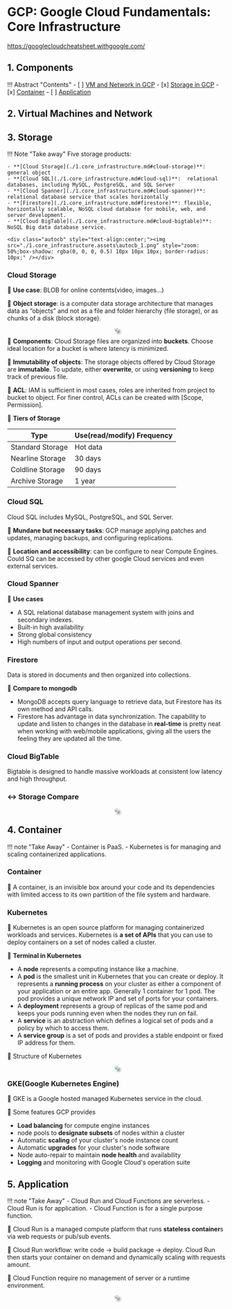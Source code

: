 # GCP: Google Cloud Fundamentals: Core Infrastructure

<https://googlecloudcheatsheet.withgoogle.com/>

## 1. Components

!!! Abstract "Contents"
    - [ ] [VM and Network in GCP](./1.core_infrastructure.md/#2-virtual-machines-and-network)
    - [x] [Storage in GCP](./1.core_infrastructure.md#3-storage)
    - [x] [Container](./1.core_infrastructure.md#4-container)
    - [ ] [Application](./1.core_infrastructure.md#5-application)

## 2. Virtual Machines and Network

## 3. Storage

!!! Note "Take away"
    Five storage products:

    - **[Cloud Storage](./1.core_infrastructure.md#cloud-storage)**: general object
    - **[Cloud SQL](./1.core_infrastructure.md#cloud-sql)**:  relational databases, including MySQL, PostgreSQL, and SQL Server
    - **[Cloud Spanner](./1.core_infrastructure.md#cloud-spanner)**: relational database service that scales horizontally
    - **[Firestore](./1.core_infrastructure.md#firestore)**: flexible, horizontally scalable, NoSQL cloud database for mobile, web, and server development. 
    - **[Cloud BigTable](./1.core_infrastructure.md#cloud-bigtable)**: NoSQL Big data database service.

    <div class="autocb" style="text-align:center;"><img src="./1.core_infrastructure.assets\autocb_1.png" style="zoom: 50%;box-shadow: rgba(0, 0, 0, 0.5) 10px 10px 10px; border-radius: 10px;" /></div>

### Cloud Storage

🔘 **Use case**: BLOB for online contents(video, images...)

🔘 **Object storage**: is a computer data storage architecture that manages data as “objects” and not as a file and folder hierarchy (file storage), or as chunks of a disk (block storage).

<div class="autocb" style="text-align:center;"><img src="./1.core_infrastructure.assets\autocb_0.png" style="zoom: 50%;box-shadow: rgba(0, 0, 0, 0.5) 10px 10px 10px; border-radius: 10px;" /></div>

🔘 **Components**: Cloud Storage files are organized into **buckets**. Choose ideal location for a bucket is where latency is minimized.

🔘 **Immutability of objects**: The storage objects offered by Cloud Storage are **immutable**. To update, either **overwrite**, or using **versioning** to keep track of previous file.

🔘 **ACL**: IAM is sufficient in most cases, roles are inherited from project to bucket to object. For finer control, ACLs can be created with [Scope, Permission].

🔘 **Tiers of Storage**

| Type             | Use(read/modify) Frequency |
| ---------------- | -------------------------- |
| Standard Storage | Hot data                   |
| Nearline Storage | 30 days                    |
| Coldline Storage | 90 days                    |
| Archive Storage  | 1 year                     |

### Cloud SQL

Cloud SQL includes MySQL, PostgreSQL, and SQL Server.

🔘 **Mundane but necessary tasks**: GCP manage applying patches and updates, managing backups, and configuring replications.

🔘 **Location and accessibility**: can be configure to near Compute Engines. Could SQ can be accessed by other google Cloud services and even external services.

### Cloud Spanner

🔘 **Use cases**

- A SQL relational database management system with joins and secondary indexes.
- Built-in high availability
- Strong global consistency
- High numbers of input and output operations per second.

### Firestore

Data is stored in documents and then organized into collections.

🔘 **Compare to mongodb**

- MongoDB accepts query language to retrieve data, but Firestore has its own method and API calls. 
- Firestore has advantage in data synchronization. The capability to update and listen to changes in the database in **real-time** is pretty neat when working with web/mobile applications, giving all the users the feeling they are updated all the time.

### Cloud BigTable

Bigtable is designed to handle massive workloads at consistent low latency and high throughput.


### :left_right_arrow: Storage Compare

<div class="autocb" style="text-align:center;"><img src="./1.core_infrastructure.assets\autocb_2.png" style="zoom: 50%;box-shadow: rgba(0, 0, 0, 0.5) 10px 10px 10px; border-radius: 10px;" /></div>

## 4. Container

!!! note "Take Away"
    - Container is PaaS. 
    - Kubernetes is for managing and scaling containerized applications.

### Container

🔘 A container, is an invisible box around your code and its dependencies with limited access to its own partition of the file system and hardware.

### Kubernetes

🔘 Kubernetes is an open source platform for managing containerized workloads and services.
 Kubernetes is **a set of APIs** that you can use to deploy containers on a set of nodes called a cluster.

🔘 **Terminal in Kubernetes**

- A **node** represents a computing instance like a machine.
- A **pod** is the smallest unit in Kubernetes that you can create or deploy. It represents a **running process** on your cluster as either a component of your application or an entire app. Generally 1 container for 1 pod. The pod provides a unique network IP and set of ports for your containers.
- A **deployment** represents a group of replicas of the same pod and keeps your pods running even when the nodes they run on fail.
- A **service** is an abstraction which defines a logical set of pods and a policy by which to access them.
- A **service group** is a set of pods and provides a stable endpoint or fixed IP address for them.

🔘 Structure of Kubernetes

<div class="autocb" style="text-align:center;"><img src="./1.core_infrastructure.assets\autocb_3.png" style="zoom: 50%;box-shadow: rgba(0, 0, 0, 0.5) 10px 10px 10px; border-radius: 10px;" /></div>

### GKE(Google Kubernetes Engine)

🔘 GKE is a Google hosted managed Kubernetes service in the cloud.

🔘 Some features GCP provides

- **Load balancing** for compute engine instances
- node pools to **designate subsets** of nodes within a cluster
- Automatic **scaling** of your cluster's node instance count
- Automatic **upgrades** for your cluster's node software
- Node auto-repair to maintain **node health** and availability
- **Logging** and monitoring with Google Cloud's operation suite 


## 5. Application

!!! note "Take Away"
    - Cloud Run and Cloud Functions are serverless.
    - Cloud Run is for application.
    - Cloud Function is for a single purpose function.


🔘 Cloud Run is a managed compute platform that runs **stateless container**s via web requests or pub/sub events.

🔘 Cloud Run workflow: write code -> build package -> deploy. Cloud Run then starts your container on demand and dynamically scaling with requests amount.

🔘 Cloud Function require no management of server or a runtime environment.

<div class="autocb" style="text-align:center;"><img src="./1.core_infrastructure.assets\autocb_4.png" style="zoom: 50%;box-shadow: rgba(0, 0, 0, 0.5) 10px 10px 10px; border-radius: 10px;" /></div>